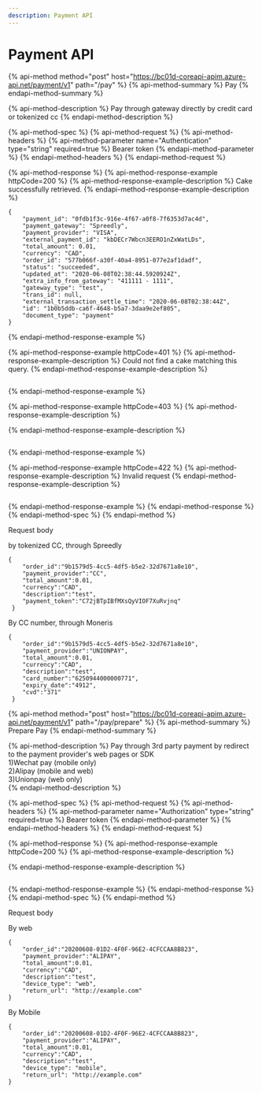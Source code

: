```yaml
---
description: Payment API
---
```


# Payment API

{% api-method method="post" host="https://bc01d-coreapi-apim.azure-api.net/payment/v1" path="/pay" %}
{% api-method-summary %}
Pay 
{% endapi-method-summary %}

{% api-method-description %}
Pay through gateway directly by credit card or tokenized cc
{% endapi-method-description %}

{% api-method-spec %}
{% api-method-request %}
{% api-method-headers %}
{% api-method-parameter name="Authentication" type="string" required=true %}
Bearer token
{% endapi-method-parameter %}
{% endapi-method-headers %}
{% endapi-method-request %}

{% api-method-response %}
{% api-method-response-example httpCode=200 %}
{% api-method-response-example-description %}
Cake successfully retrieved.
{% endapi-method-response-example-description %}

```
{
    "payment_id": "0fdb1f3c-916e-4f67-a0f8-7f6353d7ac4d",
    "payment_gateway": "Spreedly",
    "payment_provider": "VISA",
    "external_payment_id": "kbDECr7Wbcn3EERO1nZxWatLDs",
    "total_amount": 0.01,
    "currency": "CAD",
    "order_id": "577b066f-a30f-40a4-8951-077e2af1dadf",
    "status": "succeeded",
    "updated_at": "2020-06-08T02:38:44.5920924Z",
    "extra_info_from_gateway": "411111 - 1111",
    "gateway_type": "test",
    "trans_id": null,
    "external_transaction_settle_time": "2020-06-08T02:38:44Z",
    "id": "1b0b5ddb-ca6f-4648-b5a7-3daa9e2ef805",
    "document_type": "payment"
}
```
{% endapi-method-response-example %}

{% api-method-response-example httpCode=401 %}
{% api-method-response-example-description %}
Could not find a cake matching this query.
{% endapi-method-response-example-description %}

```

```
{% endapi-method-response-example %}

{% api-method-response-example httpCode=403 %}
{% api-method-response-example-description %}

{% endapi-method-response-example-description %}

```

```
{% endapi-method-response-example %}

{% api-method-response-example httpCode=422 %}
{% api-method-response-example-description %}
Invalid request
{% endapi-method-response-example-description %}

```

```
{% endapi-method-response-example %}
{% endapi-method-response %}
{% endapi-method-spec %}
{% endapi-method %}

Request body

by tokenized CC, through Spreedly

```text
{
    "order_id":"9b1579d5-4cc5-4df5-b5e2-32d7671a8e10",
    "payment_provider":"CC",
    "total_amount":0.01,
    "currency":"CAD",
    "description":"test",
    "payment_token":"C72jBTpIBfMXsQyVIOF7XuRvjnq"
 }
```

By CC number, through Moneris

```text
{
    "order_id":"9b1579d5-4cc5-4df5-b5e2-32d7671a8e10",
    "payment_provider":"UNIONPAY",
    "total_amount":0.01,
    "currency":"CAD",
    "description":"test",
    "card_number":"6250944000000771",
    "expiry_date":"4912",
    "cvd":"371"
 }
```

{% api-method method="post" host="https://bc01d-coreapi-apim.azure-api.net/payment/v1" path="/pay/prepare" %}
{% api-method-summary %}
Prepare Pay
{% endapi-method-summary %}

{% api-method-description %}
Pay through 3rd party payment by redirect to the payment provider's web pages or SDK  
1\)Wechat pay \(mobile only\)  
2\)Alipay \(mobile and web\)  
3\)Unionpay \(web only\)  
{% endapi-method-description %}

{% api-method-spec %}
{% api-method-request %}
{% api-method-headers %}
{% api-method-parameter name="Authorization" type="string" required=true %}
Bearer token
{% endapi-method-parameter %}
{% endapi-method-headers %}
{% endapi-method-request %}

{% api-method-response %}
{% api-method-response-example httpCode=200 %}
{% api-method-response-example-description %}

{% endapi-method-response-example-description %}

```

```
{% endapi-method-response-example %}
{% endapi-method-response %}
{% endapi-method-spec %}
{% endapi-method %}

Request body

By web

```text
{
	"order_id":"20200608-01D2-4F0F-96E2-4CFCCAA8B823",
    "payment_provider":"ALIPAY",
    "total_amount":0.01,
    "currency":"CAD",
    "description":"test",
    "device_type": "web",
    "return_url": "http://example.com"
}
```

By Mobile

```text
{
	"order_id":"20200608-01D2-4F0F-96E2-4CFCCAA8B823",
    "payment_provider":"ALIPAY",
    "total_amount":0.01,
    "currency":"CAD",
    "description":"test",
    "device_type": "mobile",
    "return_url": "http://example.com"
}
```

